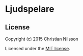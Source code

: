 # Ljudspelare


## License

Copyright (c) 2015 Christian Nilsson

Licensed under the [MIT license](LICENSE).
